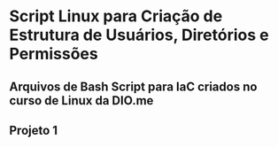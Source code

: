 # Script Linux para Criação de Estrutura de Usuários, Diretórios e Permissões

## Arquivos de Bash Script para IaC criados no curso de Linux da DIO.me

## Projeto 1
